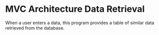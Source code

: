 # MVC Architecture Data Retrieval
 When a user enters a data, this program provides a table of similar data retrieved from the database.
